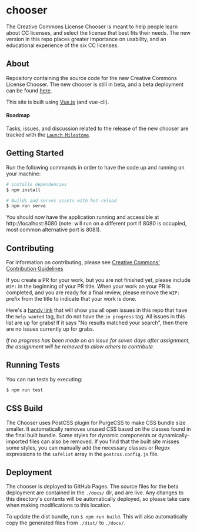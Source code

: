 # chooser

The Creative Commons License Chooser is meant to help people learn about CC licenses, and select the license that best fits their needs. The new version in this repo places greater importance on usability, and an educational experience of the six CC licenses.

## About
Repository containing the source code for the new Creative Commons License Chooser. The new chooser is still in beta, and a beta deployment can be found [here](https://chooser-beta.creativecommons.org/).

This site is built using [Vue.js](https://vuejs.org/) (and vue-cli).

#### Roadmap

Tasks, issues, and discussion related to the release of the new chooser are tracked with the [`Launch Milestone`](https://github.com/creativecommons/chooser/milestone/1).

## Getting Started
Run the following commands in order to have the code up and running on your machine:

``` bash
# installs dependencies
$ npm install

# Builds and serves assets with hot-reload
$ npm run serve
```
You should now have the application running and accessible at http://localhost:8080 (note: will run on a different port if 8080 is occupied, most common alternative port is 8081).

## Contributing
For information on contributing, please see [Creative Commons' Contribution Guidelines](https://opensource.creativecommons.org/contributing-code/)

If you create a PR for your work, but you are not finished yet, please include `WIP:` in the beginning of your PR title. When your work on your PR is completed, and you are ready for a final review, please remove the `WIP:` prefix from the title to indicate that your work is done.

Here's a [handy link](https://github.com/creativecommons/chooser/issues?utf8=%E2%9C%93&q=is%3Aissue+is%3Aopen+sort%3Aupdated-desc+label%3A%22help+wanted%22+-label%3A%22in+progress%22) that will show you all open issues in this repo that have the `help wanted` tag, but do not have the `in progress` tag.
All issues in this list are up for grabs!
If it says "No results matched your search", then there are no issues currently up for grabs.

*If no progress has been made on an issue for seven days after assignment, the assignment will be removed to allow others to contribute.*

## Running Tests
You can run tests by executing:

```bash
$ npm run test
```

## CSS Build
The Chooser uses PostCSS plugin for PurgeCSS to make CSS bundle size smaller. It automatically removes unused CSS based on the classes found in the final built bundle. Some styles for dynamic components or dynamically-imported files can also be removed. If you find that the built site misses some styles, you can manually add the necessary classes or Regex expressions to the `safelist` array in the `postcss.config.js` file.

## Deployment
The chooser is deployed to GitHub Pages. The source files for the beta deployment are contained in the `./docs/` dir, and are live. Any changes to this directory's contents will be automatically deployed, so please take care when making modifications to this location.

To update the dist bundle, run ```$ npm run build```. This will also automatically copy the generated files from `./dist/` to `./docs/`.
